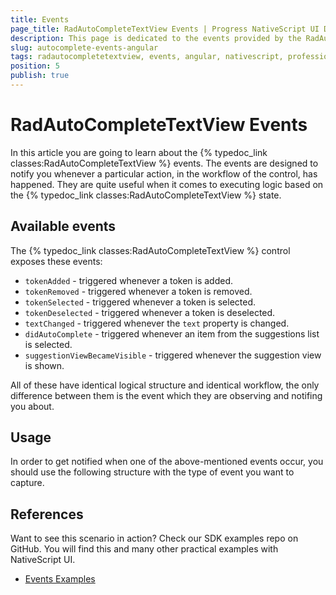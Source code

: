 ```yaml
---
title: Events
page_title: RadAutoCompleteTextView Events | Progress NativeScript UI Documentation
description: This page is dedicated to the events provided by the RadAutoCompleteTextView control.
slug: autocomplete-events-angular
tags: radautocompletetextview, events, angular, nativescript, professional, ui
position: 5
publish: true
---
```


# RadAutoCompleteTextView Events
In this article you are going to learn about the {% typedoc_link classes:RadAutoCompleteTextView %} events.
The events are designed to notify you whenever a particular action, in the workflow of the control, has happened. They are quite useful when it comes to executing logic based on the {% typedoc_link classes:RadAutoCompleteTextView %} state. 

## Available events
The {% typedoc_link classes:RadAutoCompleteTextView %} control exposes these events:

* `tokenAdded` - triggered whenever a token is added.
* `tokenRemoved` - triggered whenever a token is removed.
* `tokenSelected` - triggered whenever a token is selected.
* `tokenDeselected` - triggered whenever a token is deselected.
* `textChanged` - triggered whenever the `text` property is changed.
* `didAutoComplete` - triggered whenever an item from the suggestions list is selected.
* `suggestionViewBecameVisible` - triggered whenever the suggestion view is shown.

All of these have identical logical structure and identical workflow, the only difference between them is the event which they are observing and notifing you about. 

## Usage
In order to get notified when one of the above-mentioned events occur, you should use the following structure with the type of event you want to capture.

<snippet id='angular-autocomplete-events-html'/>
<snippet id='angular-autocomplete-events'/>


## References
Want to see this scenario in action?
Check our SDK examples repo on GitHub. You will find this and many other practical examples with NativeScript UI.

* [Events Examples](https://github.com/NativeScript/nativescript-ui-samples-angular/tree/master/autocomplete/app/examples/events)
